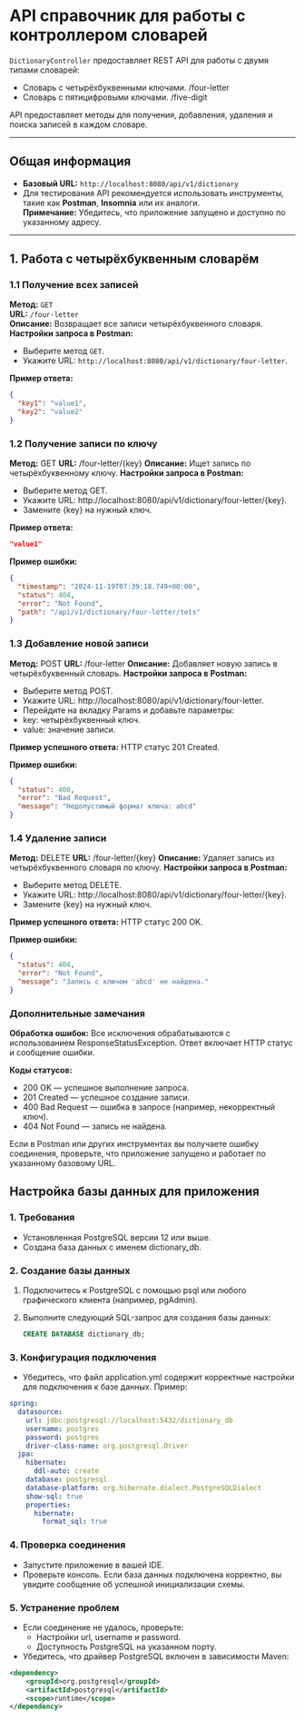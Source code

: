 # API справочник для работы с контроллером словарей

`DictionaryController` предоставляет REST API для работы с двумя типами словарей:

- Словарь с четырёхбуквенными ключами. /four-letter
- Словарь с пятицифровыми ключами. /five-digit

API предоставляет методы для получения, добавления, удаления и поиска записей в каждом словаре.

---

## Общая информация

- **Базовый URL:** `http://localhost:8080/api/v1/dictionary`
- Для тестирования API рекомендуется использовать инструменты, такие как **Postman**, **Insomnia** или их аналоги.  
  **Примечание:** Убедитесь, что приложение запущено и доступно по указанному адресу.

---

## 1. Работа с четырёхбуквенным словарём

### 1.1 Получение всех записей

**Метод:** `GET`  
**URL:** `/four-letter`  
**Описание:** Возвращает все записи четырёхбуквенного словаря.  
**Настройки запроса в Postman:**

- Выберите метод `GET`.
- Укажите URL: `http://localhost:8080/api/v1/dictionary/four-letter`.

**Пример ответа:**

```json
{
  "key1": "value1",
  "key2": "value2"
}
```

### 1.2 Получение записи по ключу

**Метод:** GET
**URL:** /four-letter/{key}
**Описание:** Ищет запись по четырёхбуквенному ключу.
**Настройки запроса в Postman:**

- Выберите метод GET.
- Укажите URL: http://localhost:8080/api/v1/dictionary/four-letter/{key}.
- Замените {key} на нужный ключ.

**Пример ответа:**

```json
"value1"
```

**Пример ошибки:**

```json
{
  "timestamp": "2024-11-19T07:39:18.749+00:00",
  "status": 404,
  "error": "Not Found",
  "path": "/api/v1/dictionary/four-letter/tets"
}
```

### 1.3 Добавление новой записи

**Метод:** POST
**URL:** /four-letter
**Описание:** Добавляет новую запись в четырёхбуквенный словарь.
**Настройки запроса в Postman:**

- Выберите метод POST.
- Укажите URL: http://localhost:8080/api/v1/dictionary/four-letter.
- Перейдите на вкладку Params и добавьте параметры:
- key: четырёхбуквенный ключ.
- value: значение записи.

**Пример успешного ответа:**
HTTP статус 201 Created.

**Пример ошибки:**

```json
{
  "status": 400,
  "error": "Bad Request",
  "message": "Недопустимый формат ключа: abcd"
}
```

### 1.4 Удаление записи

**Метод:** DELETE
**URL:** /four-letter/{key}
**Описание:** Удаляет запись из четырёхбуквенного словаря по ключу.
**Настройки запроса в Postman:**

- Выберите метод DELETE.
- Укажите URL: http://localhost:8080/api/v1/dictionary/four-letter/{key}.
- Замените {key} на нужный ключ.

**Пример успешного ответа:**
HTTP статус 200 OK.

**Пример ошибки:**

```json
{
  "status": 404,
  "error": "Not Found",
  "message": "Запись с ключом 'abcd' не найдена."
}
```

### Дополнительные замечания

**Обработка ошибок:**
Все исключения обрабатываются с использованием ResponseStatusException. Ответ включает HTTP статус и сообщение ошибки.

**Коды статусов:**

- 200 OK — успешное выполнение запроса.
- 201 Created — успешное создание записи.
- 400 Bad Request — ошибка в запросе (например, некорректный ключ).
- 404 Not Found — запись не найдена.

Если в Postman или других инструментах вы получаете ошибку соединения, проверьте, что приложение запущено и работает по
указанному базовому URL.

## Настройка базы данных для приложения

### 1. Требования

- Установленная PostgreSQL версии 12 или выше.
- Создана база данных с именем dictionary_db.

### 2. Создание базы данных

1. Подключитесь к PostgreSQL с помощью psql или любого графического клиента (например, pgAdmin).
2. Выполните следующий SQL-запрос для создания базы данных:

   ```sql
   CREATE DATABASE dictionary_db;
   ```

### 3. Конфигурация подключения

- Убедитесь, что файл application.yml содержит корректные настройки для подключения к базе данных. Пример:

```yaml
spring:
  datasource:
    url: jdbc:postgresql://localhost:5432/dictionary_db
    username: postgres
    password: postgres
    driver-class-name: org.postgresql.Driver
  jpa:
    hibernate:
      ddl-auto: create
    database: postgresql
    database-platform: org.hibernate.dialect.PostgreSQLDialect
    show-sql: true
    properties:
      hibernate:
        format_sql: true
```

### 4. Проверка соединения

- Запустите приложение в вашей IDE.
- Проверьте консоль. Если база данных подключена корректно, вы увидите сообщение об успешной инициализации схемы.

### 5. Устранение проблем

- Если соединение не удалось, проверьте:
    - Настройки url, username и password.
    - Доступность PostgreSQL на указанном порту.
- Убедитесь, что драйвер PostgreSQL включен в зависимости Maven:

```xml
<dependency>
    <groupId>org.postgresql</groupId>
    <artifactId>postgresql</artifactId>
    <scope>runtime</scope>
</dependency>
```
